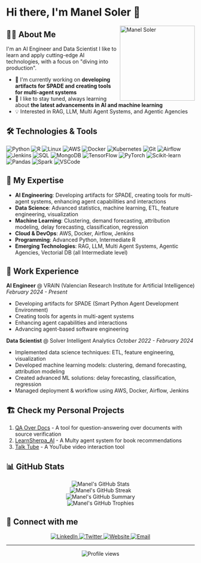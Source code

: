 # Hi there, I'm Manel Soler 👋

<img src="path_to_your_image.png" alt="Manel Soler" width="200" align="right">


## 👨‍💻 About Me

I'm an AI Engineer and Data Scientist  I like to learn and apply cutting-edge AI technologies, with a focus on "diving into production".

- 🔭 I'm currently working on **developing artifacts for SPADE and creating tools for multi-agent systems**
- 🌱 I like to stay tuned, always learning about **the latest advancements in AI and machine learning**
- 💡 Interested in RAG, LLM, Multi Agent Systems, and Agentic Agencies


## 🛠️ Technologies & Tools

![Python](https://img.shields.io/badge/-Python-3776AB?style=flat-square&logo=python&logoColor=white)
![R](https://img.shields.io/badge/-R-276DC3?style=flat-square&logo=r&logoColor=white)
![Linux](https://img.shields.io/badge/-Linux-FCC624?style=flat-square&logo=linux&logoColor=black)
![AWS](https://img.shields.io/badge/-AWS-232F3E?style=flat-square&logo=amazon-aws&logoColor=white)
![Docker](https://img.shields.io/badge/-Docker-2496ED?style=flat-square&logo=docker&logoColor=white)
![Kubernetes](https://img.shields.io/badge/-Kubernetes-326CE5?style=flat-square&logo=kubernetes&logoColor=white)
![Git](https://img.shields.io/badge/-Git-F05032?style=flat-square&logo=git&logoColor=white)
![Airflow](https://img.shields.io/badge/-Airflow-017CEE?style=flat-square&logo=apache-airflow&logoColor=white)
![Jenkins](https://img.shields.io/badge/-Jenkins-D24939?style=flat-square&logo=jenkins&logoColor=white)
![SQL](https://img.shields.io/badge/-SQL-4479A1?style=flat-square&logo=mysql&logoColor=white)
![MongoDB](https://img.shields.io/badge/-MongoDB-47A248?style=flat-square&logo=mongodb&logoColor=white)
![TensorFlow](https://img.shields.io/badge/-TensorFlow-FF6F00?style=flat-square&logo=tensorflow&logoColor=white)
![PyTorch](https://img.shields.io/badge/-PyTorch-EE4C2C?style=flat-square&logo=pytorch&logoColor=white)
![Scikit-learn](https://img.shields.io/badge/-Scikit--learn-F7931E?style=flat-square&logo=scikit-learn&logoColor=white)
![Pandas](https://img.shields.io/badge/-Pandas-150458?style=flat-square&logo=pandas&logoColor=white)
![Spark](https://img.shields.io/badge/-Spark-E25A1C?style=flat-square&logo=apache-spark&logoColor=white)
![VSCode](https://img.shields.io/badge/-VSCode-007ACC?style=flat-square&logo=visual-studio-code&logoColor=white)


## 🚀 My Expertise

- **AI Engineering**: Developing artifacts for SPADE, creating tools for multi-agent systems, enhancing agent capabilities and interactions
- **Data Science**: Advanced statistics, machine learning, ETL, feature engineering, visualization
- **Machine Learning**: Clustering, demand forecasting, attribution modeling, delay forecasting, classification, regression
- **Cloud & DevOps**: AWS, Docker, Airflow, Jenkins
- **Programming**: Advanced Python, Intermediate R
- **Emerging Technologies**: RAG, LLM, Multi Agent Systems, Agentic Agencies, Vectorial DB (all Intermediate level)

## 💼 Work Experience

**AI Engineer** @ VRAIN (Valencian Research Institute for Artificial Intelligence)
*February 2024 - Present*
- Developing artifacts for SPADE (Smart Python Agent Development Environment)
- Creating tools for agents in multi-agent systems
- Enhancing agent capabilities and interactions
- Advancing agent-based software engineering

**Data Scientist** @ Solver Intelligent Analytics
*October 2022 - February 2024*
- Implemented data science techniques: ETL, feature engineering, visualization
- Developed machine learning models: clustering, demand forecasting, attribution modeling
- Created advanced ML solutions: delay forecasting, classification, regression
- Managed deployment & workflow using AWS, Docker, Airflow, Jenkins

## 🏗️ Check my Personal Projects

1. [QA Over Docs](https://github.com/sosanzma/QA_over_docs) - A tool for question-answering over documents with source verification
2. [LearnSherpa_AI](https://github.com/sosanzma/LearnSherpa_AI) - A Multy agent system for book recommendations
3. [Talk Tube](https://github.com/sosanzma/talktube) - A YouTube video interaction tool

## 📊 GitHub Stats

<div align="center">
  <img src="https://github-readme-stats.vercel.app/api?username=sosanzma&show_icons=true&theme=radical" alt="Manel's GitHub Stats" />
</div>
<div align="center">
  <img src="https://github-readme-streak-stats.herokuapp.com/?user=sosanzma&theme=radical" alt="Manel's GitHub Streak" />
</div>

<div align="center">
  <img src="https://github-profile-summary-cards.vercel.app/api/cards/profile-details?username=sosanzma&theme=radical" alt="Manel's GitHub Summary" />
</div>
<div align="center">
  <img src="https://github-profile-trophy.vercel.app/?username=sosanzma&theme=radical&column=7" alt="Manel's GitHub Trophies" />
</div>

## 🤝 Connect with me

<div align="center">
  <a href="https://www.linkedin.com/in/manelsolersanz/" target="_blank">
    <img src="https://img.shields.io/badge/-LinkedIn-0077B5?style=for-the-badge&logo=linkedin&logoColor=white" alt="LinkedIn" />
  </a>
  <a href="https://twitter.com/sosanzma" target="_blank">
    <img src="https://img.shields.io/badge/-Twitter-1DA1F2?style=for-the-badge&logo=twitter&logoColor=white" alt="Twitter" />
  </a>
  <a href="https://sosanzma.github.io/" target="_blank">
    <img src="https://img.shields.io/badge/-Website-FF7139?style=for-the-badge&logo=firefox-browser&logoColor=white" alt="Website" />
  </a>
  <a href="mailto:manelbng@gmail.com">
    <img src="https://img.shields.io/badge/-Email-D14836?style=for-the-badge&logo=gmail&logoColor=white" alt="Email" />
  </a>
</div>

---

<div align="center">
  <img src="https://komarev.com/ghpvc/?username=sosanzma&color=blue&style=flat-square&label=Profile+Views" alt="Profile views" />
</div>